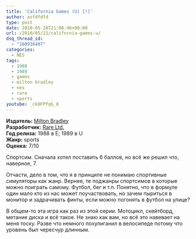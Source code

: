 ```yaml
---
title: 'California Games (U) [!]'
author: asfdfdfd
type: post
date: 2010-05-20T21:08:46+00:00
url: /2010/05/21/california-games-u/
dsq_thread_id:
  - "160916407"
categories:
  - NES
tags:
  - 1988
  - 1989
  - games
  - milton bradley
  - nes
  - rare
  - sports
youtube: _ckOFPfqG_8
---
```

**Издатель:** [Milton Bradley][1]  
**Разработчик:** [Rare Ltd.][2]  
**Год релиза:** 1988 в E; 1989 в U  
**Жанр:** sports  
**Оценка:** 7/10

Спортсим. Сначала хотел поставить 6 баллов, но всё же решил что, наверное, 7.

<!--more-->

Отчасти, дело в том, что я в принципе не понимаю спортивные симуляторы как жанр. Вернее, те поджанры спортсимов в которые можно поиграть самому. Футбол, бег и т.п. Понятно, что в формуле один мало кто из нас может поучаствовать, но зачем пыриться в монитор и задрачивать финты, если можно погонять в футбол на улице?

В общем-то эта игра как раз из этой серии. Мотоцикл, скейтборд, метание диска и всё такое. Не знаю как вам, но всё это навевает на меня тоску. Разве что немного похулиганил в велосипеде потому что уровень был чересчур длинным.

 [1]: https://www.mobygames.com/company/milton-bradley-co
 [2]: https://www.mobygames.com/company/rare-limited